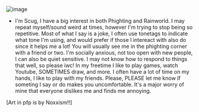 ![image](https://github.com/Scugspace/Scugspace/assets/174321043/f303292f-9d1c-48d4-9008-805e642a6043)


- I'm Scug, I have a big interest in both Phighting and Rainworld. I may repeat myself/sound weird at times, however I'm trying to stop being so repetitive. Most of what I say is a joke, I often use tonetags to indicate what tone I'm using, and would prefer if those I intereact with also do since it helps me a lot! You will usually see me in the phighting corner with a friend or two. I'm socially anxious, not too open with new people, I can also be quiet sensitive. I may not know how to respond to things that well, so please iwc! In my freetime I like to play games, watch Youtube, SOMETIMES draw, and more. I often have a lot of time on my hands, I like to play with my friends. Please, PLEASE let me know If someting I say or do makes you uncomfortable. It's a major worry of mine that everyone dislikes me and finds me annoying.

[Art in pfp is by Noxxism!!]
<!---
Scugspace/Scugspace is a ✨ special ✨ repository because its `README.md` (this file) appears on your GitHub profile.
You can click the Preview link to take a look at your changes.
--->
